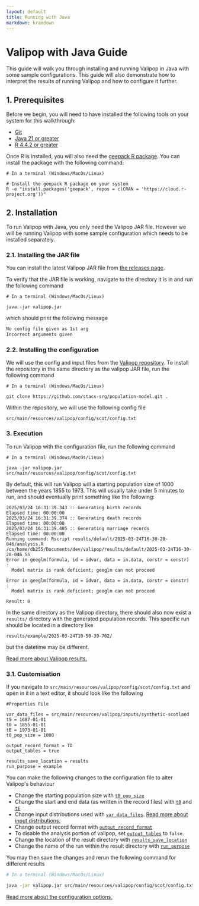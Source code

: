 ```yaml
---
layout: default
title: Running with Java 
markdown: kramdown
---
```


# Valipop with Java Guide

This guide will walk you through installing and running Valipop in Java with some sample configurations. This guide will also demonstrate how to interpret the results of running Valipop and how to configure it further.

## 1. Prerequisites

Before we begin, you will need to have installed the following tools on your system for this walkthrough:

- [Git](https://git-scm.com/)
- [Java 21 or greater](https://www.oracle.com/uk/java/)
- [R 4.4.2 or greater](https://cran.r-project.org/)

Once R is installed, you will also need the [geepack R package](https://cran.r-project.org/web/packages/geepack/index.html). You can install the package with the following command:

```shell
# In a terminal (Windows/MacOs/Linux)

# Install the geepack R package on your system
R -e "install.packages('geepack', repos = c(CRAN = 'https://cloud.r-project.org'))"
```

## 2. Installation

To run Valipop with Java, you only need the Valipop JAR file. However we will be running Valipop with some sample configuration which needs to be installed separately.

### 2.1. Installing the JAR file

You can install the latest Valipop JAR file from [the releases page](https://github.com/Daniel5055/valipop/releases).

To verify that the JAR file is working, navigate to the directory it is in and run the following command

```shell
# In a terminal (Windows/MacOs/Linux)

java -jar valipop.jar
```

which should print the following message

```txt
No config file given as 1st arg
Incorrect arguments given
```

### 2.2. Installing the configuration

We will use the config and input files from the [Valipop repository](https://github.com/stacs-srg/population-model). To install the repository in the same directory as the valipop JAR file, run the following command

```shell
# In a terminal (Windows/MacOs/Linux)

git clone https://github.com/stacs-srg/population-model.git .
```

Within the repository, we will use the following config file

`src/main/resources/valipop/config/scot/config.txt`

### 3. Execution

To run Valipop with the configuration file, run the following command

```shell
# In a terminal (Windows/MacOs/Linux)

java -jar valipop.jar src/main/resources/valipop/config/scot/config.txt
```

By default, this will run Valipop will a starting population size of 1000 between the years 1855 to 1973. This will usually take under 5 minutes to run, and should eventually print something like the following:

```
2025/03/24 16:31:39.343 :: Generating birth records
Elapsed time: 00:00:00
2025/03/24 16:31:39.374 :: Generating death records
Elapsed time: 00:00:00
2025/03/24 16:31:39.405 :: Generating marriage records
Elapsed time: 00:00:00
Running command: Rscript results/default/2025-03-24T16-30-28-046/analysis.R /cs/home/db255/Documents/dev/valipop/results/default/2025-03-24T16-30-28-046 55
Error in geeglm(formula, id = idvar, data = in.data, corstr = constr) : 
  Model matrix is rank deficient; geeglm can not proceed

Error in geeglm(formula, id = idvar, data = in.data, corstr = constr) : 
  Model matrix is rank deficient; geeglm can not proceed

Result: 0
```

In the same directory as the Valipop directory, there should also now exist a `results/` directory with the generated population records. This specific run should be located in a directory like

```
results/example/2025-03-24T10-50-39-702/
```

but the datetime may be different.

[Read more about Valipop results.](../results.md)

### 3.1. Customisation

If you navigate to `src/main/resources/valipop/config/scot/config.txt` and open in it in a text editor, it should look like the following

```
#Properties File

var_data_files = src/main/resources/valipop/inputs/synthetic-scotland
tS = 1687-01-01
t0 = 1855-01-01
tE = 1973-01-01
t0_pop_size = 1000

output_record_format = TD
output_tables = true

results_save_location = results
run_purpose = example
```

You can make the following changes to the configuration file to alter Valipop's behaviour

- Change the starting population size with [`t0_pop_size`](../configuration/config-reference.md#t0_pop_size)
- Change the start and end data (as written in the record files) with [`t0`](../configuration/config-reference.md#t0) and [`tE`](../configuration/config-reference.md#tE)
- Change input distributions used with [`var_data_files`](../configuration/config-reference.md#var_data_files). [Read more about input distributions.](../configuration/input-reference.md)
- Change output record format with [`output_record_format`](../configuration/config-reference.md#output_record_format)
- To disable the analysis portion of valipop, set [`output_tables`](../configuration/config-reference.md#output_tables) to `false`.
- Change the location of the result directory with [`results_save_location`](../configuration/config-reference.md#results_save_location)
- Change the name of the run within the result directory with [`run_purpose`](../configuration/config-reference.md#run_purpose)

You may then save the changes and rerun the following command for different results

```sh
# In a terminal (Windows/MacOs/Linux)

java -jar valipop.jar src/main/resources/valipop/config/scot/config.txt
```

[Read more about the configuration options.](../configuration/config-reference.md)


